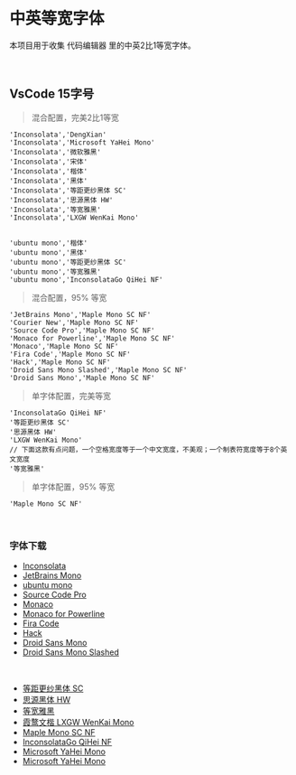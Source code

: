 # 中英等宽字体
本项目用于收集 代码编辑器 里的中英2比1等宽字体。


<br>

## VsCode 15字号

> 混合配置，完美2比1等宽
```
'Inconsolata','DengXian'
'Inconsolata','Microsoft YaHei Mono'
'Inconsolata','微软雅黑'
'Inconsolata','宋体'
'Inconsolata','楷体'
'Inconsolata','黑体'
'Inconsolata','等距更纱黑体 SC'
'Inconsolata','思源黑体 HW'
'Inconsolata','等宽雅黑'
'Inconsolata','LXGW WenKai Mono'


'ubuntu mono','楷体'
'ubuntu mono','黑体'
'ubuntu mono','等距更纱黑体 SC'
'ubuntu mono','等宽雅黑'
'ubuntu mono','InconsolataGo QiHei NF'
```

> 混合配置，95% 等宽
```
'JetBrains Mono','Maple Mono SC NF'
'Courier New','Maple Mono SC NF'
'Source Code Pro','Maple Mono SC NF'
'Monaco for Powerline','Maple Mono SC NF'
'Monaco','Maple Mono SC NF'
'Fira Code','Maple Mono SC NF'
'Hack','Maple Mono SC NF'
'Droid Sans Mono Slashed','Maple Mono SC NF'
'Droid Sans Mono','Maple Mono SC NF'
```

> 单字体配置，完美等宽
```
'InconsolataGo QiHei NF'
'等距更纱黑体 SC'
'思源黑体 HW'
'LXGW WenKai Mono'
// 下面这款有点问题，一个空格宽度等于一个中文宽度，不美观；一个制表符宽度等于8个英文宽度
'等宽雅黑'
```

> 单字体配置，95% 等宽
```
'Maple Mono SC NF'
```

<br>

### 字体下载
- [Inconsolata](https://fonts.google.com/specimen/Inconsolata)
- [JetBrains Mono](https://github.com/JetBrains/JetBrainsMono/releases)
- [ubuntu mono](https://fonts.google.com/specimen/Ubuntu+Mono)
- [Source Code Pro](https://fonts.google.com/specimen/Source+Code+Pro)
- [Monaco](https://github.com/cstrap/monaco-font)
- [Monaco for Powerline](https://github.com/cstrap/monaco-font)
- [Fira Code](https://github.com/tonsky/FiraCode/releases)
- [Hack](https://github.com/source-foundry/Hack/releases)
- [Droid Sans Mono](https://www.fontsquirrel.com/fonts/droid-sans-mono)
- [Droid Sans Mono Slashed](https://github.com/AlbertoDorado/droid-sans-mono-zeromod/tree/master)

<br>

- [等距更纱黑体 SC](https://github.com/be5invis/Sarasa-Gothic/releases)
- [思源黑体 HW](https://github.com/adobe-fonts/source-han-sans/releases)
- [等宽雅黑](https://www.fontke.com/font/10388647/download/)
- [霞鹜文楷 LXGW WenKai Mono](https://github.com/lxgw/LxgwWenKai/releases)
- [Maple Mono SC NF](https://github.com/subframe7536/maple-font/releases)
- [InconsolataGo QiHei NF](https://github.com/allegiant/Hybrid-fonts)
- [Microsoft YaHei Mono](https://github.com/doggy8088/MicrosoftYaHeiMono-CP950/releases)
- [Microsoft YaHei Mono](https://github.com/regeditREG/Microsoft-YaHei-Mono)

